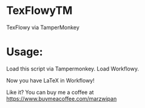 # TexFlowyTM
 TexFlowy via TamperMonkey
 
 # Usage:
 
 Load this script via Tampermonkey.
 Load Workflowy.

Now you have LaTeX in Workflowy!

Like it? You can buy me a coffee at
https://www.buymeacoffee.com/marzwipan

